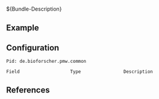 # 

${Bundle-Description}

## Example

## Configuration

	Pid: de.bioforscher.pmw.common
	
	Field					Type				Description
		
	
## References

